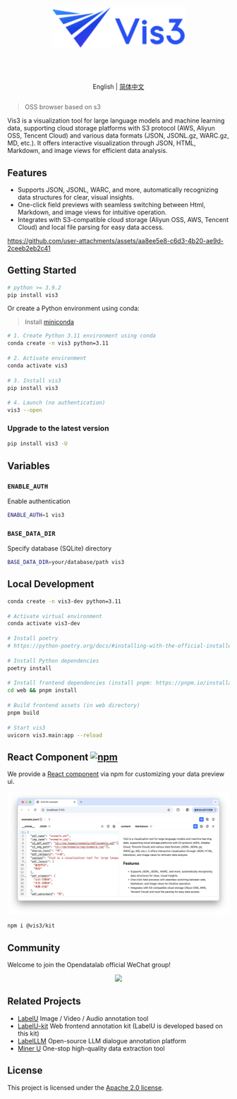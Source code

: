 <div align="center">
  <article style="display: flex; flex-direction: column; align-items: center; justify-content: center;">
    <p align="center"><img width="300" src="./web/app/src/assets/logo.svg" /></p>
    <h1 style="width: 100%; text-align: center;"></h1>
    <p align="center">
        English | <a href="./README_zh-CN.md" >简体中文</a>
    </p>
  </article>
</div>

> OSS browser based on s3

Vis3 is a visualization tool for large language models and machine learning data, supporting cloud storage platforms with S3 protocol (AWS, Aliyun OSS, Tencent Cloud) and various data formats (JSON, JSONL.gz, WARC.gz, MD, etc.). It offers interactive visualization through JSON, HTML, Markdown, and image views for efficient data analysis.

## Features

- Supports JSON, JSONL, WARC, and more, automatically recognizing data structures for clear, visual insights.
- One-click field previews with seamless switching between Html, Markdown, and image views for intuitive operation.
- Integrates with S3-compatible cloud storage (Aliyun OSS, AWS, Tencent Cloud) and local file parsing for easy data access.

https://github.com/user-attachments/assets/aa8ee5e8-c6d3-4b20-ae9d-2ceeb2eb2c41


## Getting Started

```bash
# python >= 3.9.2
pip install vis3
```

Or create a Python environment using conda:

> Install [miniconda](https://docs.conda.io/en/latest/miniconda.html)

```bash
# 1. Create Python 3.11 environment using conda
conda create -n vis3 python=3.11

# 2. Activate environment
conda activate vis3

# 3. Install vis3
pip install vis3

# 4. Launch (no authentication)
vis3 --open
```

### Upgrade to the latest version

```bash
pip install vis3 -U
```

## Variables

### `ENABLE_AUTH`

Enable authentication

```bash
ENABLE_AUTH=1 vis3
```

### `BASE_DATA_DIR`

Specify database (SQLite) directory

```bash
BASE_DATA_DIR=your/database/path vis3
```

## Local Development

```bash
conda create -n vis3-dev python=3.11

# Activate virtual environment
conda activate vis3-dev

# Install poetry
# https://python-poetry.org/docs/#installing-with-the-official-installer

# Install Python dependencies
poetry install

# Install frontend dependencies (install pnpm: https://pnpm.io/installation)
cd web && pnpm install

# Build frontend assets (in web directory)
pnpm build

# Start vis3
uvicorn vis3.main:app --reload
```

## React Component [![npm](https://img.shields.io/npm/v/%40vis3/kit.svg)](https://www.npmjs.com/package/@vis3/kit)

We provide a [React component](./web/packages/vis3-kit/) via npm for customizing your data preview ui.

![](./web/packages/vis3-kit/example/screenshot.png)

```bash
npm i @vis3/kit
```

## Community

Welcome to join the Opendatalab official WeChat group!

<p align="center">
<img style="width: 400px" src="https://user-images.githubusercontent.com/25022954/208374419-2dffb701-321a-4091-944d-5d913de79a15.jpg">
</p>

## Related Projects

- [LabelU](https://github.com/opendatalab/labelU) Image / Video / Audio annotation tool  
- [LabelU-kit](https://github.com/opendatalab/labelU-Kit) Web frontend annotation kit (LabelU is developed based on this kit)
- [LabelLLM](https://github.com/opendatalab/LabelLLM) Open-source LLM dialogue annotation platform
- [Miner U](https://github.com/opendatalab/MinerU) One-stop high-quality data extraction tool

## License

This project is licensed under the [Apache 2.0 license](./LICENSE).
